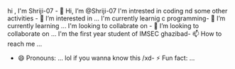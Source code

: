 hi , I'm Shriji-07          - 👋 Hi, I’m @Shriji-07
I'm intrested in coding nd some other activities - 👀 I’m interested in ...
I'm currently learnig c programming- 🌱 I’m currently learning ...
I'm looking to collabrate on - 💞️ I’m looking to collaborate on ...
I'm the first year student of IMSEC ghazibad- 📫 How to reach me ...
- 😄 Pronouns: ...
lol if you wanna know this /xd- ⚡ Fun fact: ...

<!---

Shriji-07/Shriji-07 is a ✨ special ✨ repository because its `README.md` (this file) appears on your GitHub profile.
You can click the Preview link to take a look at your changes.
--->
